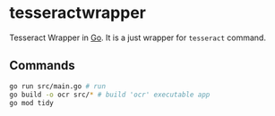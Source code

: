 # tesseractwrapper

Tesseract Wrapper in [Go](https://go.dev). It is a just wrapper for `tesseract` command.

## Commands

```sh
go run src/main.go # run
go build -o ocr src/* # build 'ocr' executable app
go mod tidy
```
